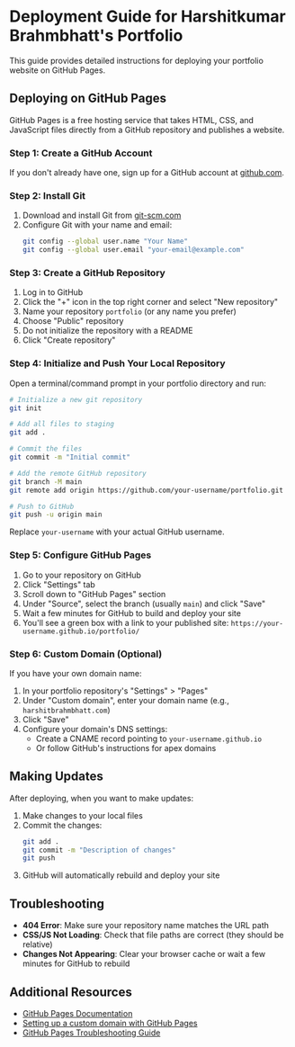 # Deployment Guide for Harshitkumar Brahmbhatt's Portfolio

This guide provides detailed instructions for deploying your portfolio website on GitHub Pages.

## Deploying on GitHub Pages

GitHub Pages is a free hosting service that takes HTML, CSS, and JavaScript files directly from a GitHub repository and publishes a website.

### Step 1: Create a GitHub Account

If you don't already have one, sign up for a GitHub account at [github.com](https://github.com).

### Step 2: Install Git

1. Download and install Git from [git-scm.com](https://git-scm.com/downloads)
2. Configure Git with your name and email:
   ```bash
   git config --global user.name "Your Name"
   git config --global user.email "your-email@example.com"
   ```

### Step 3: Create a GitHub Repository

1. Log in to GitHub
2. Click the "+" icon in the top right corner and select "New repository"
3. Name your repository `portfolio` (or any name you prefer)
4. Choose "Public" repository
5. Do not initialize the repository with a README
6. Click "Create repository"

### Step 4: Initialize and Push Your Local Repository

Open a terminal/command prompt in your portfolio directory and run:

```bash
# Initialize a new git repository
git init

# Add all files to staging
git add .

# Commit the files
git commit -m "Initial commit"

# Add the remote GitHub repository
git branch -M main
git remote add origin https://github.com/your-username/portfolio.git

# Push to GitHub
git push -u origin main
```

Replace `your-username` with your actual GitHub username.

### Step 5: Configure GitHub Pages

1. Go to your repository on GitHub
2. Click "Settings" tab
3. Scroll down to "GitHub Pages" section
4. Under "Source", select the branch (usually `main`) and click "Save"
5. Wait a few minutes for GitHub to build and deploy your site
6. You'll see a green box with a link to your published site: `https://your-username.github.io/portfolio/`

### Step 6: Custom Domain (Optional)

If you have your own domain name:

1. In your portfolio repository's "Settings" > "Pages"
2. Under "Custom domain", enter your domain name (e.g., `harshitbrahmbhatt.com`)
3. Click "Save"
4. Configure your domain's DNS settings:
   - Create a CNAME record pointing to `your-username.github.io`
   - Or follow GitHub's instructions for apex domains

## Making Updates

After deploying, when you want to make updates:

1. Make changes to your local files
2. Commit the changes:
   ```bash
   git add .
   git commit -m "Description of changes"
   git push
   ```
3. GitHub will automatically rebuild and deploy your site

## Troubleshooting

- **404 Error**: Make sure your repository name matches the URL path
- **CSS/JS Not Loading**: Check that file paths are correct (they should be relative)
- **Changes Not Appearing**: Clear your browser cache or wait a few minutes for GitHub to rebuild

## Additional Resources

- [GitHub Pages Documentation](https://docs.github.com/en/pages)
- [Setting up a custom domain with GitHub Pages](https://docs.github.com/en/pages/configuring-a-custom-domain-for-your-github-pages-site)
- [GitHub Pages Troubleshooting Guide](https://docs.github.com/en/pages/getting-started-with-github-pages/troubleshooting-404-errors-for-github-pages-sites)
